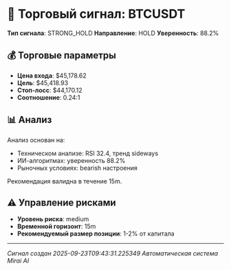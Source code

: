 
# 🎯 Торговый сигнал: BTCUSDT

**Тип сигнала**: STRONG_HOLD
**Направление**: HOLD
**Уверенность**: 88.2%

## 💰 Торговые параметры
- **Цена входа**: $45,178.62
- **Цель**: $45,418.93
- **Стоп-лосс**: $44,170.12
- **Соотношение**: 0.24:1

## 📊 Анализ

Анализ основан на:
- Техническом анализе: RSI 32.4, тренд sideways
- ИИ-алгоритмах: уверенность 88.2%
- Рыночных условиях: bearish настроения

Рекомендация валидна в течение 15m.
        

## ⚠️ Управление рисками
- **Уровень риска**: medium
- **Временной горизонт**: 15m
- **Рекомендуемый размер позиции**: 1-2% от капитала

---
*Сигнал создан 2025-09-23T09:43:31.225349*
*Автоматическая система Mirai AI*
        